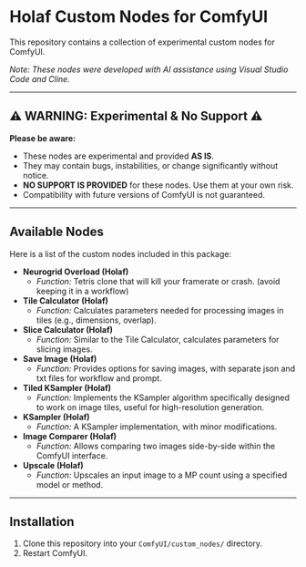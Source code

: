 # Holaf Custom Nodes for ComfyUI

This repository contains a collection of experimental custom nodes for ComfyUI.

*Note: These nodes were developed with AI assistance using Visual Studio Code and Cline.*

---

## ⚠️ WARNING: Experimental & No Support ⚠️

**Please be aware:**

*   These nodes are experimental and provided **AS IS**.
*   They may contain bugs, instabilities, or change significantly without notice.
*   **NO SUPPORT IS PROVIDED** for these nodes. Use them at your own risk.
*   Compatibility with future versions of ComfyUI is not guaranteed.

---

## Available Nodes

Here is a list of the custom nodes included in this package:

*   **Neurogrid Overload (Holaf)**
    *   *Function:* Tetris clone that will kill your framerate or crash. (avoid keeping it in a workflow)
*   **Tile Calculator (Holaf)**
    *   *Function:* Calculates parameters needed for processing images in tiles (e.g., dimensions, overlap).
*   **Slice Calculator (Holaf)**
    *   *Function:* Similar to the Tile Calculator, calculates parameters for slicing images.
*   **Save Image (Holaf)**
    *   *Function:* Provides options for saving images, with separate json and txt files for workflow and prompt.
*   **Tiled KSampler (Holaf)**
    *   *Function:* Implements the KSampler algorithm specifically designed to work on image tiles, useful for high-resolution generation.
*   **KSampler (Holaf)**
    *   *Function:* A KSampler implementation, with minor modifications.
*   **Image Comparer (Holaf)**
    *   *Function:* Allows comparing two images side-by-side within the ComfyUI interface.
*   **Upscale (Holaf)**
    *   *Function:* Upscales an input image to a MP count using a specified model or method.

---

## Installation

1.  Clone this repository into your `ComfyUI/custom_nodes/` directory.
2.  Restart ComfyUI.
